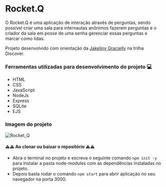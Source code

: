 # Rocket.Q

O Rocket.Q é uma aplicação de interação através de perguntas, sendo possível criar uma sala para internautas anônimos fazerem perguntas e o criador da sala em posse de uma senha gerenciar essas perguntas e marcar como lidas.

Projeto desenvolvido com orientação da [Jakeliny Gracielly](https://github.com/jakeliny) na trilha Discover.

### Ferramentas utilizadas para desenvolvimento do projeto 💻

- HTML
- CSS
- JavaScript
- NodeJs
- Express
- SQLite
- EJS

### Imagem do projeto

![Rocket_Q](https://user-images.githubusercontent.com/71888055/125177929-4a31b080-e1b6-11eb-8d44-e92665aded0e.png)

#### ⚠️⚠️ Ao clonar ou baixar o repositório ⚠️⚠️

- Abra o terminal no projeto e escreva o seguinte comando `` npm init -y `` para instalar a pasta node-modules com as dependências instaladas no projeto.
- Depois basta rodar o comando `` npm start `` para abrir aplicação no seu navegador na porta 3000.
